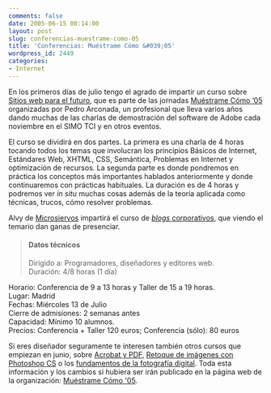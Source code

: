 ```yaml
---
comments: false
date: 2005-06-15 08:14:00
layout: post
slug: conferencias-muestrame-como-05
title: 'Conferencias: Muéstrame Cómo &#039;05'
wordpress_id: 2449
categories:
- Internet
---
```


En los primeros días de julio tengo el agrado de impartir un curso sobre [Sitios web para el futuro](http://www.muestramecomo.com/confe1.html), que es parte de las jornadas [Muéstrame Cómo ’05](http://www.muestramecomo.com/index.html) organizadas por Pedro Arconada, un profesional que lleva varios años dando muchas de las charlas de demostración del software de Adobe cada noviembre en el SIMO TCI y en otros eventos.





El curso se dividirá en dos partes. La primera es una charla de 4 horas tocando todos los temas que involucran los principios Básicos de Internet, Estándares Web, XHTML, CSS, Semántica, Problemas en Internet y optimización de recursos. La segunda parte es donde pondremos en práctica los conceptos más importantes hablados anteriormente y donde continuaremos con prácticas habituales. La duración es de 4 horas y podremos ver _in situ_ muchas cosas además de la teoría aplicada como técnicas, trucos, cómo resolver problemas.





Alvy de [Microsiervos](http://www.microsiervos.com) impartirá el curso de [_blogs_ corporativos](http://www.muestramecomo.com/confe2.html), que viendo el temario dan ganas de presenciar.





> #### Datos técnicos
> 
> Dirigido a: Programadores, diseñadores y editores web.  
Duración: 4/8 horas (1 día)  

Horario: Conferencia de 9 a 13 horas y Taller de 15 a 19 horas.  
Lugar: Madrid  
Fechas: Miércoles 13 de Julio  
Cierre de admisiones: 2 semanas antes  
Capacidad: Mínimo 10 alumnos.  
Precios: Conferencia + Taller 120 euros; Conferencia (sólo): 80 euros





Si eres diseñador seguramente te
interesen también otros cursos que empiezan en junio, sobre [Acrobat y PDF](http://www.muestramecomo.com/curso1.html), [Retoque de imágenes con Photoshop CS](http://www.muestramecomo.com/curso2.html) o los [fundamentos de la fotografía digital](http://www.muestramecomo.com/curso3.html). Toda esta información y los cambios si hubiera ser irán publicado en la página web de la organización: [Muéstrame Cómo '05](http://www.muestramecomo.com/).
